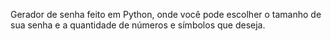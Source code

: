 Gerador de senha feito em Python, onde você pode escolher o tamanho de sua senha e a quantidade de números e símbolos que deseja.